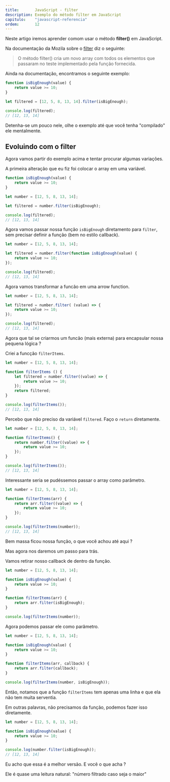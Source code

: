 ```yaml
---
title:       JavaScript - filter
description: Exemplo do método filter em JavaScript
capitulo:    "javascript-referencia"
ordem:       12
---
```


Neste artigo iremos aprender comom usar o método __filter()__ em JavaScript.

Na documentação da Mozila sobre o [filter](https://developer.mozilla.org/pt-BR/docs/Web/JavaScript/Reference/Global_Objects/Array/filtro)
diz o seguinte:

> O método filter() cria um novo array com todos os elementos que passaram no teste implementado
> pela função fornecida.

Ainda na documentação, encontramos o seguinte exemplo:

```javascript
function isBigEnough(value) {
    return value >= 10;
}

let filtered = [12, 5, 8, 13, 14].filter(isBigEnough);

console.log(filtered);
// [12, 13, 14]

```

Detenha-se um pouco nele, olhe o exemplo até que você tenha "compilado" ele mentalmente.


## Evoluindo com o filter

Agora vamos partir do exemplo acima e tentar procurar algumas variações.

A primeira alteração que eu fiz foi colocar o array em uma variável.

```javascript
function isBigEnough(value) {
    return value >= 10;
}

let number = [12, 5, 8, 13, 14];

let filtered = number.filter(isBigEnough);

console.log(filtered);
// [12, 13, 14]
```

Agora vamos passar nossa função `isBigEnough` diretamento para `filter`, sem precisar definir a função
(bem no estilo callback).

```javascript
let number = [12, 5, 8, 13, 14];

let filtered = number.filter(function isBigEnough(value) {
    return value >= 10;
});

console.log(filtered);
// [12, 13, 14]
```

Agora vamos transformar a funcão em uma arrow function.


```javascript
let number = [12, 5, 8, 13, 14];

let filtered = number.filter( (value) => {
    return value >= 10;
});

console.log(filtered);
// [12, 13, 14]
```

Agora que tal se criarmos um funcão (mais externa) para encapsular nossa pequena lógica ?

Criei a funcção `filterItems`.

```javascript
let number = [12, 5, 8, 13, 14];

function filterItems () {
    let filtered = number.filter((value) => {
        return value >= 10;
    });
    return filtered;
}

console.log(filterItems());
// [12, 13, 14]
```

Percebo que não preciso da variável `filtered`. Faço o `return` diretamente.

```javascript
let number = [12, 5, 8, 13, 14];

function filterItems() {
    return number.filter((value) => {
        return value >= 10;
    });
}

console.log(filterItems());
// [12, 13, 14]

```

Interessante seria se pudéssemos passar o array como parâmetro.

```javascript
let number = [12, 5, 8, 13, 14];

function filterItems(arr) {
    return arr.filter((value) => {
        return value >= 10;
    });
}

console.log(filterItems(number));
// [12, 13, 14]

```

Bem massa ficou nossa função, o que você achou até aqui ?

Mas agora nos daremos um passo para trás.

Vamos retirar nosso callback de dentro da função.

```javascript
let number = [12, 5, 8, 13, 14];

function isBigEnough(value) {
    return value >= 10;
}

function filterItems(arr) {
    return arr.filter(isBigEnough);
}

console.log(filterItems(number));
```

Agora podemos passar ele como parâmetro.


```javascript
let number = [12, 5, 8, 13, 14];

function isBigEnough(value) {
    return value >= 10;
}

function filterItems(arr, callback) {
    return arr.filter(callback);
}

console.log(filterItems(number, isBigEnough));
```

Então, notamos que a função `filterItems` tem apenas uma linha e que ela não tem muita serventia.

Em outras palavras, não precisamos da função, podemos fazer isso diretamente.

```javascript
let number = [12, 5, 8, 13, 14];

function isBigEnough(value) {
    return value >= 10;
}

console.log(number.filter(isBigEnough));
// [12, 13, 14]
```

Eu acho que essa é a melhor versão. E você o que acha ?

Ele é quase uma leitura natural: "número filtrado caso seja o maior"


